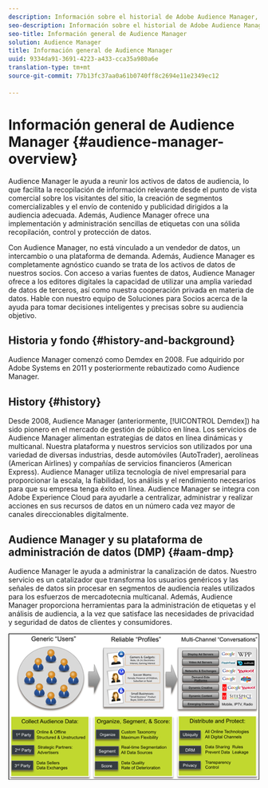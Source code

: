 ```yaml
---
description: Información sobre el historial de Adobe Audience Manager, los tipos de datos recopilados, la segmentación, los informes y mucho más.
seo-description: Información sobre el historial de Adobe Audience Manager, los tipos de datos recopilados, la segmentación, los informes y mucho más.
seo-title: Información general de Audience Manager
solution: Audience Manager
title: Información general de Audience Manager
uuid: 9334da91-3691-4223-a433-cca35a980a6e
translation-type: tm+mt
source-git-commit: 77b13fc37aa0a61b0740ff8c2694e11e2349ec12

---
```



# Información general de Audience Manager {#audience-manager-overview}

Audience Manager le ayuda a reunir los activos de datos de audiencia, lo que facilita la recopilación de información relevante desde el punto de vista comercial sobre los visitantes del sitio, la creación de segmentos comercializables y el envío de contenido y publicidad dirigidos a la audiencia adecuada. Además, Audience Manager ofrece una implementación y administración sencillas de etiquetas con una sólida recopilación, control y protección de datos.

Con Audience Manager, no está vinculado a un vendedor de datos, un intercambio o una plataforma de demanda. Además, Audience Manager es completamente agnóstico cuando se trata de los activos de datos de nuestros socios. Con acceso a varias fuentes de datos, Audience Manager ofrece a los editores digitales la capacidad de utilizar una amplia variedad de datos de terceros, así como nuestra cooperación privada en materia de datos. Hable con nuestro equipo de Soluciones para Socios acerca de la ayuda para tomar decisiones inteligentes y precisas sobre su audiencia objetivo.

## Historia y fondo {#history-and-background}

Audience Manager comenzó como Demdex en 2008. Fue adquirido por Adobe Systems en 2011 y posteriormente rebautizado como Audience Manager.

## History {#history}

Desde 2008, Audience Manager (anteriormente, [!UICONTROL Demdex]) ha sido pionero en el mercado de gestión de público en línea. Los servicios de Audience Manager alimentan estrategias de datos en línea dinámicas y multicanal. Nuestra plataforma y nuestros servicios son utilizados por una variedad de diversas industrias, desde automóviles (AutoTrader), aerolíneas (American Airlines) y compañías de servicios financieros (American Express). Audience Manager utiliza tecnología de nivel empresarial para proporcionar la escala, la fiabilidad, los análisis y el rendimiento necesarios para que su empresa tenga éxito en línea. Audience Manager se integra con Adobe Experience Cloud para ayudarle a centralizar, administrar y realizar acciones en sus recursos de datos en un número cada vez mayor de canales direccionables digitalmente.

## Audience Manager y su plataforma de administración de datos (DMP) {#aam-dmp}

Audience Manager le ayuda a administrar la canalización de datos. Nuestro servicio es un catalizador que transforma los usuarios genéricos y las señales de datos sin procesar en segmentos de audiencia reales utilizados para los esfuerzos de mercadotecnia multicanal. Además, Audience Manager proporciona herramientas para la administración de etiquetas y el análisis de audiencia, a la vez que satisface las necesidades de privacidad y seguridad de datos de clientes y consumidores.

![](assets/am_overview_80.png)
